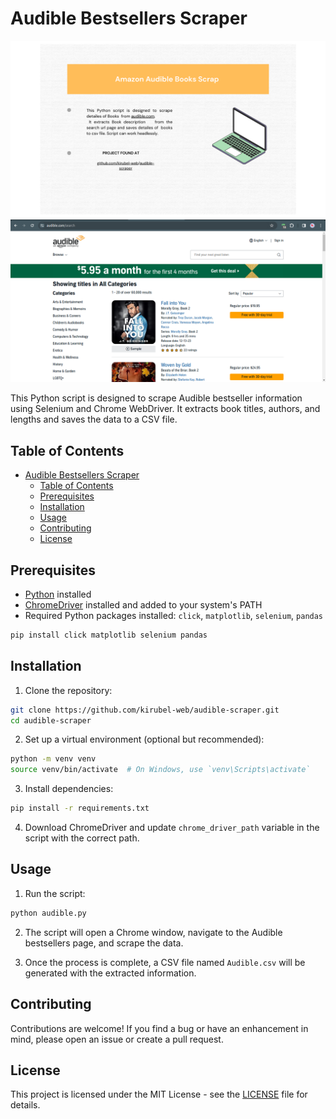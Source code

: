 # Audible Bestsellers Scraper

![Thumbnail](images/Audible-Scrap.png)
![Website](images/website.png)

This Python script is designed to scrape Audible bestseller information using Selenium and Chrome WebDriver. It extracts book titles, authors, and lengths and saves the data to a CSV file.

## Table of Contents

- [Audible Bestsellers Scraper](#audible-bestsellers-scraper)
  - [Table of Contents](#table-of-contents)
  - [Prerequisites](#prerequisites)
  - [Installation](#installation)
  - [Usage](#usage)
  - [Contributing](#contributing)
  - [License](#license)

## Prerequisites

- [Python](https://www.python.org/downloads/) installed
- [ChromeDriver](https://sites.google.com/chromium.org/driver/) installed and added to your system's PATH
- Required Python packages installed: `click`, `matplotlib`, `selenium`, `pandas`

```bash
pip install click matplotlib selenium pandas
```

## Installation

1. Clone the repository:

```bash
git clone https://github.com/kirubel-web/audible-scraper.git
cd audible-scraper
```

2. Set up a virtual environment (optional but recommended):

```bash
python -m venv venv
source venv/bin/activate  # On Windows, use `venv\Scripts\activate`
```

3. Install dependencies:

```bash
pip install -r requirements.txt
```

4. Download ChromeDriver and update `chrome_driver_path` variable in the script with the correct path.

## Usage

1. Run the script:

```bash
python audible.py
```

2. The script will open a Chrome window, navigate to the Audible bestsellers page, and scrape the data.

3. Once the process is complete, a CSV file named `Audible.csv` will be generated with the extracted information.

## Contributing

Contributions are welcome! If you find a bug or have an enhancement in mind, please open an issue or create a pull request.

## License

This project is licensed under the MIT License - see the [LICENSE](LICENSE) file for details.
